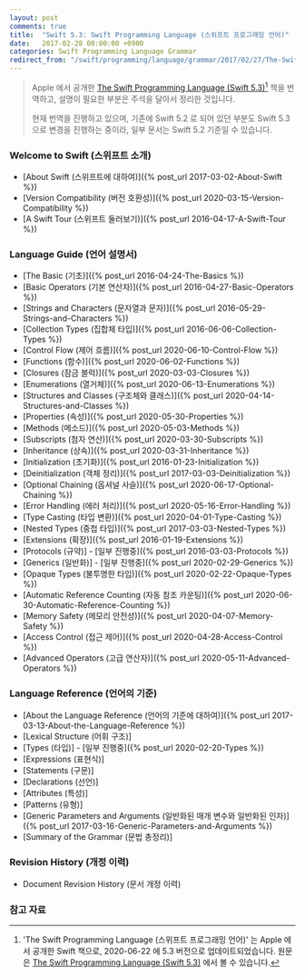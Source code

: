 ```yaml
---
layout: post
comments: true
title:  "Swift 5.3: Swift Programming Language (스위프트 프로그래밍 언어)"
date:   2017-02-28 00:00:00 +0900
categories: Swift Programming Language Grammar
redirect_from: "/swift/programming/language/grammar/2017/02/27/The-Swift-Programming-Language.html"
---
```


> Apple 에서 공개한 [The Swift Programming Language (Swift 5.3)](https://docs.swift.org/swift-book/)[^Swift] 책을 번역하고, 설명이 필요한 부분은 주석을 달아서 정리한 것입니다.
>
> 현재 번역을 진행하고 있으며, 기존에 Swift 5.2 로 되어 있던 부분도 Swift 5.3 으로 변경을 진행하는 중이라, 일부 문서는 Swift 5.2 기준일 수 있습니다.

### Welcome to Swift (스위프트 소개)

* [About Swift (스위프트에 대하여)]({% post_url 2017-03-02-About-Swift %})
* [Version Compatibility (버전 호환성)]({% post_url 2020-03-15-Version-Compatibility %})
* [A Swift Tour (스위프트 둘러보기)]({% post_url 2016-04-17-A-Swift-Tour %})

### Language Guide (언어 설명서)

* [The Basic (기초)]({% post_url 2016-04-24-The-Basics %})
* [Basic Operators (기본 연산자)]({% post_url 2016-04-27-Basic-Operators %})
* [Strings and Characters (문자열과 문자)]({% post_url 2016-05-29-Strings-and-Characters %})
* [Collection Types (집합체 타입)]({% post_url 2016-06-06-Collection-Types %})
* [Control Flow (제어 흐름)]({% post_url 2020-06-10-Control-Flow %})
* [Functions (함수)]({% post_url 2020-06-02-Functions %})
* [Closures (잠금 블럭)]({% post_url 2020-03-03-Closures %})
* [Enumerations (열거체)]({% post_url 2020-06-13-Enumerations %})
* [Structures and Classes (구조체와 클래스)]({% post_url 2020-04-14-Structures-and-Classes %})
* [Properties (속성)]({% post_url 2020-05-30-Properties %})
* [Methods (메소드)]({% post_url 2020-05-03-Methods %})
* [Subscripts (첨자 연산)]({% post_url 2020-03-30-Subscripts %})
* [Inheritance (상속)]({% post_url 2020-03-31-Inheritance %})
* [Initialization (초기화)]({% post_url 2016-01-23-Initialization %})
* [Deinitialization (객체 정리)]({% post_url 2017-03-03-Deinitialization %})
* [Optional Chaining (옵셔널 사슬)]({% post_url 2020-06-17-Optional-Chaining %})
* [Error Handling (에러 처리)]({% post_url 2020-05-16-Error-Handling %})
* [Type Casting (타입 변환)]({% post_url 2020-04-01-Type-Casting %})
* [Nested Types (중첩 타입)]({% post_url 2017-03-03-Nested-Types %})
* [Extensions (확장)]({% post_url 2016-01-19-Extensions %})
* [Protocols (규약)] - [일부 진행중]({% post_url 2016-03-03-Protocols %})
* [Generics (일반화)] - [일부 진행중]({% post_url 2020-02-29-Generics %})
* [Opaque Types (불투명한 타입)]({% post_url 2020-02-22-Opaque-Types %})
* [Automatic Reference Counting (자동 참조 카운팅)]({% post_url 2020-06-30-Automatic-Reference-Counting %})
* [Memory Safety (메모리 안전성)]({% post_url 2020-04-07-Memory-Safety %})
* [Access Control (접근 제어)]({% post_url 2020-04-28-Access-Control %})
* [Advanced Operators (고급 연산자)]({% post_url 2020-05-11-Advanced-Operators %})

### Language Reference (언어의 기준)

* [About the Language Reference (언어의 기준에 대하여)]({% post_url 2017-03-13-About-the-Language-Reference %})
* [Lexical Structure (어휘 구조)]
* [Types (타입)] - [일부 진행중]({% post_url 2020-02-20-Types %})
* [Expressions (표현식)]
* [Statements (구문)]
* [Declarations (선언)]
* [Attributes (특성)]
* [Patterns (유형)]
* [Generic Parameters and Arguments (일반화된 매개 변수와 일반화된 인자)]({% post_url 2017-03-16-Generic-Parameters-and-Arguments %})
* [Summary of the Grammar (문법 총정리)]

### Revision History (개정 이력)

* Document Revision History (문서 개정 이력)

### 참고 자료

[^Swift]: 'The Swift Programming Language (스위프트 프로그래밍 언어)' 는 Apple 에서 공개한 Swift 책으로, 2020-06-22 에 5.3 버전으로 업데이트되었습니다. 원문은 [The Swift Programming Language (Swift 5.3)](https://docs.swift.org/swift-book/) 에서 볼 수 있습니다.
